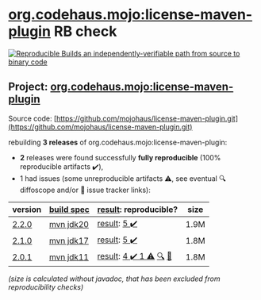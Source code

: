 [org.codehaus.mojo:license-maven-plugin](https://central.sonatype.com/artifact/org.codehaus.mojo/license-maven-plugin/versions) RB check
=======

[![Reproducible Builds](https://reproducible-builds.org/images/logos/rb.svg) an independently-verifiable path from source to binary code](https://reproducible-builds.org/)

## Project: [org.codehaus.mojo:license-maven-plugin](https://central.sonatype.com/artifact/org.codehaus.mojo/license-maven-plugin/versions)

Source code: [https://github.com/mojohaus/license-maven-plugin.git](https://github.com/mojohaus/license-maven-plugin.git)

rebuilding **3 releases** of org.codehaus.mojo:license-maven-plugin:
- **2** releases were found successfully **fully reproducible** (100% reproducible artifacts :heavy_check_mark:),
- 1 had issues (some unreproducible artifacts :warning:, see eventual :mag: diffoscope and/or :memo: issue tracker links):

| version | [build spec](/BUILDSPEC.md) | [result](https://reproducible-builds.org/docs/jvm/): reproducible? | size |
| -- | --------- | ------ | -- |
| [2.2.0](https://central.sonatype.com/artifact/org.codehaus.mojo/license-maven-plugin/2.2.0/pom) | [mvn jdk20](license-maven-plugin-2.2.0.buildspec) | [result](license-maven-plugin-2.2.0.buildinfo): [5 :heavy_check_mark: ](license-maven-plugin-2.2.0.buildcompare) | 1.9M |
| [2.1.0](https://central.sonatype.com/artifact/org.codehaus.mojo/license-maven-plugin/2.1.0/pom) | [mvn jdk17](license-maven-plugin-2.1.0.buildspec) | [result](license-maven-plugin-2.1.0.buildinfo): [5 :heavy_check_mark: ](license-maven-plugin-2.1.0.buildcompare) | 1.8M |
| [2.0.1](https://central.sonatype.com/artifact/org.codehaus.mojo/license-maven-plugin/2.0.1/pom) | [mvn jdk11](license-maven-plugin-2.0.1.buildspec) | [result](license-maven-plugin-2.0.1.buildinfo): [4 :heavy_check_mark:  1 :warning:](license-maven-plugin-2.0.1.buildcompare) [:mag:](license-maven-plugin-2.0.1.diffoscope) [:memo:](https://github.com/mojohaus/license-maven-plugin/pull/453) | 1.8M |

<i>(size is calculated without javadoc, that has been excluded from reproducibility checks)</i>
